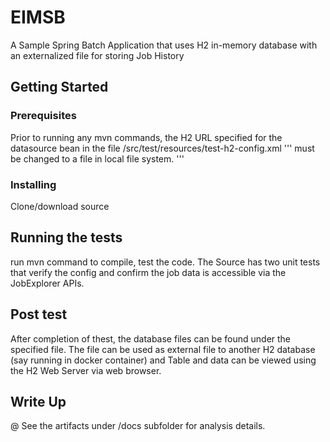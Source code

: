 # EIMSB

A Sample Spring Batch Application that uses H2 in-memory database with an externalized file for storing Job History

## Getting Started

### Prerequisites
Prior to running any mvn commands, the H2 URL specified for the datasource bean in the file /src/test/resources/test-h2-config.xml
'''
<property name="url" value="jdbc:log4jdbc:h2:file:/Users/xxx/H2/test;DB_CLOSE_ON_EXIT=FALSE"> must be changed to a file in local file system.
'''

### Installing
Clone/download source


## Running the tests
run mvn command to compile, test the code.
The Source has two unit tests that verify the config and confirm the job data is accessible via the JobExplorer APIs.

## Post test
After completion of thest, the database files can be found under the specified file. The file can be used as external file to another H2 database (say running in docker container) and Table and data can be viewed using the H2 Web Server via web browser.





## Write Up
@ See the artifacts under /docs subfolder for analysis details.

